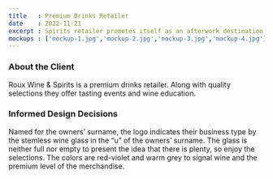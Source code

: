 ```yaml
---
title   : Premium Drinks Retailer
date    : 2022-11-21
excerpt : Spirits retailer promotes itself as an afterwork destination for the professional crowd.
mockups : ['mockup-1.jpg','mockup-2.jpg','mockup-3.jpg','mockup-4.jpg'] 
---
```


### About the Client

Roux Wine & Spirits is a premium drinks retailer. Along with quality selections they offer tasting events and wine education.

### Informed Design Decisions

Named for the owners’ surname, the logo indicates their business type by the stemless wine glass in the “u” of the owners’ surname. The glass is neither full nor empty to present the idea that there is plenty, so enjoy the selections. The colors are red-violet and warm grey to signal wine and the premium level of the merchandise.


